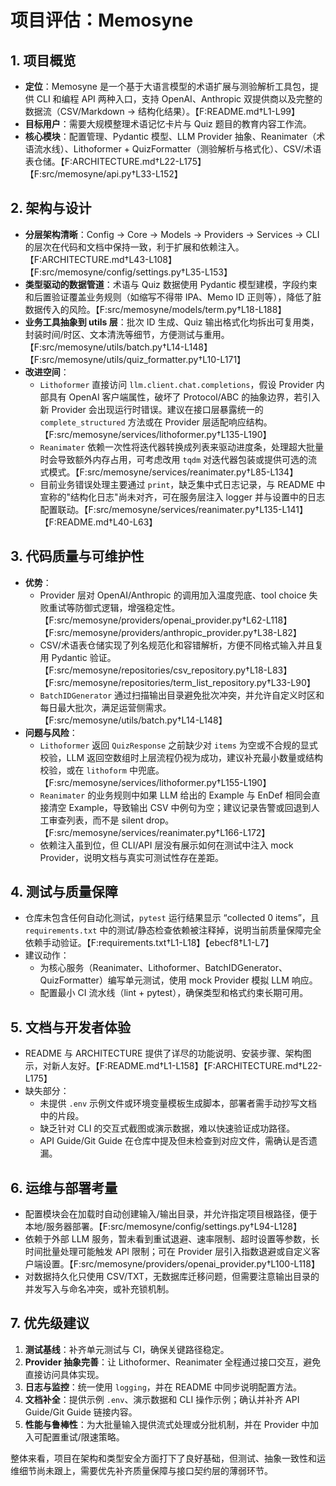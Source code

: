 # 项目评估：Memosyne

## 1. 项目概览
- **定位**：Memosyne 是一个基于大语言模型的术语扩展与测验解析工具包，提供 CLI 和编程 API 两种入口，支持 OpenAI、Anthropic 双提供商以及完整的数据流（CSV/Markdown -> 结构化结果）。【F:README.md†L1-L99】
- **目标用户**：需要大规模整理术语记忆卡片与 Quiz 题目的教育内容工作流。
- **核心模块**：配置管理、Pydantic 模型、LLM Provider 抽象、Reanimater（术语流水线）、Lithoformer + QuizFormatter（测验解析与格式化）、CSV/术语表仓储。【F:ARCHITECTURE.md†L22-L175】【F:src/memosyne/api.py†L33-L152】

## 2. 架构与设计
- **分层架构清晰**：Config → Core → Models → Providers → Services → CLI 的层次在代码和文档中保持一致，利于扩展和依赖注入。【F:ARCHITECTURE.md†L43-L108】【F:src/memosyne/config/settings.py†L35-L153】
- **类型驱动的数据管道**：术语与 Quiz 数据使用 Pydantic 模型建模，字段约束和后置验证覆盖业务规则（如缩写不得带 IPA、Memo ID 正则等），降低了脏数据传入的风险。【F:src/memosyne/models/term.py†L18-L188】
- **业务工具抽象到 utils 层**：批次 ID 生成、Quiz 输出格式化均拆出可复用类，封装时间/时区、文本清洗等细节，方便测试与重用。【F:src/memosyne/utils/batch.py†L14-L148】【F:src/memosyne/utils/quiz_formatter.py†L10-L171】
- **改进空间**：
  - `Lithoformer` 直接访问 `llm.client.chat.completions`，假设 Provider 内部具有 OpenAI 客户端属性，破坏了 Protocol/ABC 的抽象边界，若引入新 Provider 会出现运行时错误。建议在接口层暴露统一的 `complete_structured` 方法或在 Provider 层适配响应结构。【F:src/memosyne/services/lithoformer.py†L135-L190】
  - `Reanimater` 依赖一次性将迭代器转换成列表来驱动进度条，处理超大批量时会导致额外内存占用，可考虑改用 `tqdm` 对迭代器包装或提供可选的流式模式。【F:src/memosyne/services/reanimater.py†L85-L134】
  - 目前业务错误处理主要通过 `print`，缺乏集中式日志记录，与 README 中宣称的"结构化日志"尚未对齐，可在服务层注入 logger 并与设置中的日志配置联动。【F:src/memosyne/services/reanimater.py†L135-L141】【F:README.md†L40-L63】

## 3. 代码质量与可维护性
- **优势**：
  - Provider 层对 OpenAI/Anthropic 的调用加入温度兜底、tool choice 失败重试等防御式逻辑，增强稳定性。【F:src/memosyne/providers/openai_provider.py†L62-L118】【F:src/memosyne/providers/anthropic_provider.py†L38-L82】
  - CSV/术语表仓储实现了列名规范化和容错解析，方便不同格式输入并且复用 Pydantic 验证。【F:src/memosyne/repositories/csv_repository.py†L18-L83】【F:src/memosyne/repositories/term_list_repository.py†L33-L90】
  - `BatchIDGenerator` 通过扫描输出目录避免批次冲突，并允许自定义时区和每日最大批次，满足运营侧需求。【F:src/memosyne/utils/batch.py†L14-L148】
- **问题与风险**：
  - `Lithoformer` 返回 `QuizResponse` 之前缺少对 `items` 为空或不合规的显式校验，LLM 返回空数组时上层流程仍视为成功，建议补充最小数量或结构校验，或在 `lithoform` 中兜底。【F:src/memosyne/services/lithoformer.py†L155-L190】
  - `Reanimater` 的业务规则中如果 LLM 给出的 Example 与 EnDef 相同会直接清空 Example，导致输出 CSV 中例句为空；建议记录告警或回退到人工审查列表，而不是 silent drop。【F:src/memosyne/services/reanimater.py†L166-L172】
  - 依赖注入虽到位，但 CLI/API 层没有展示如何在测试中注入 mock Provider，说明文档与真实可测试性存在差距。

## 4. 测试与质量保障
- 仓库未包含任何自动化测试，`pytest` 运行结果显示 “collected 0 items”，且 `requirements.txt` 中的测试/静态检查依赖被注释掉，说明当前质量保障完全依赖手动验证。【F:requirements.txt†L1-L18】【ebecf8†L1-L7】
- 建议动作：
  - 为核心服务（Reanimater、Lithoformer、BatchIDGenerator、QuizFormatter）编写单元测试，使用 mock Provider 模拟 LLM 响应。
  - 配置最小 CI 流水线（lint + pytest），确保类型和格式约束长期可用。

## 5. 文档与开发者体验
- README 与 ARCHITECTURE 提供了详尽的功能说明、安装步骤、架构图示，对新人友好。【F:README.md†L1-L158】【F:ARCHITECTURE.md†L22-L175】
- 缺失部分：
  - 未提供 `.env` 示例文件或环境变量模板生成脚本，部署者需手动抄写文档中的片段。
  - 缺乏针对 CLI 的交互式截图或演示数据，难以快速验证成功路径。
  - API Guide/Git Guide 在仓库中提及但未检查到对应文件，需确认是否遗漏。

## 6. 运维与部署考量
- 配置模块会在加载时自动创建输入/输出目录，并允许指定项目根路径，便于本地/服务器部署。【F:src/memosyne/config/settings.py†L94-L128】
- 依赖于外部 LLM 服务，暂未看到重试退避、速率限制、超时设置等参数，长时间批量处理可能触发 API 限制；可在 Provider 层引入指数退避或自定义客户端设置。【F:src/memosyne/providers/openai_provider.py†L100-L118】
- 对数据持久化只使用 CSV/TXT，无数据库迁移问题，但需要注意输出目录的并发写入与命名冲突，或补充锁机制。

## 7. 优先级建议
1. **测试基线**：补齐单元测试与 CI，确保关键路径稳定。
2. **Provider 抽象完善**：让 Lithoformer、Reanimater 全程通过接口交互，避免直接访问具体实现。
3. **日志与监控**：统一使用 `logging`，并在 README 中同步说明配置方法。
4. **文档补全**：提供示例 `.env`、演示数据和 CLI 操作示例；确认并补齐 API Guide/Git Guide 链接内容。
5. **性能与鲁棒性**：为大批量输入提供流式处理或分批机制，并在 Provider 中加入可配置重试/限速策略。

整体来看，项目在架构和类型安全方面打下了良好基础，但测试、抽象一致性和运维细节尚未跟上，需要优先补齐质量保障与接口契约层的薄弱环节。
